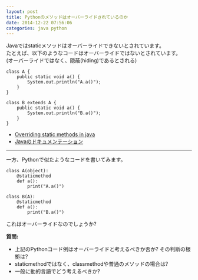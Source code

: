 ```yaml
---
layout: post
title: Pythonのメソッドはオーバーライドされているのか
date: 2014-12-22 07:56:06
categories: java python
---
```

<!-- {% raw %} -->
<p>Javaではstaticメソッドはオーバーライドできないとされています。<br>
たとえば、以下のようなコードはオーバーライドではないとされています。<br>
(オーバーライドではなく、隠蔽(hiding)であるとされる)</p>

<pre><code>class A {
    public static void a() { 
        System.out.println("A.a()");
    }
}   

class B extends A {
    public static void a() {
        System.out.println("B.a()");
    }
}
</code></pre>

<ul>
<li><a href="https://stackoverflow.com/questions/16617408/overriding-static-methods-in-java">Overriding static methods in java</a></li>
<li><a href="http://docs.oracle.com/javase/tutorial/java/IandI/subclasses.html" rel="nofollow noreferrer">Javaのドキュメンテーション</a></li>
</ul>

<hr>

<p>一方、Pythonで似たようなコードを書いてみます。</p>

<pre><code>class A(object): 
    @staticmethod
    def a():
        print("A.a()")

class B(A):
    @staticmethod
    def a():
        print("B.a()")
</code></pre>

<p>これはオーバーライドなのでしょうか?</p>

<p><strong>質問:</strong></p>

<ul>
<li>上記のPythonコード例はオーバーライドと考えるべきか否か? その判断の根拠は?</li>
<li>staticmethodではなく、classmethodや普通のメソッドの場合は?</li>
<li>一般に動的言語でどう考えるべきか? </li>
</ul>
<!-- {% endraw %} -->
